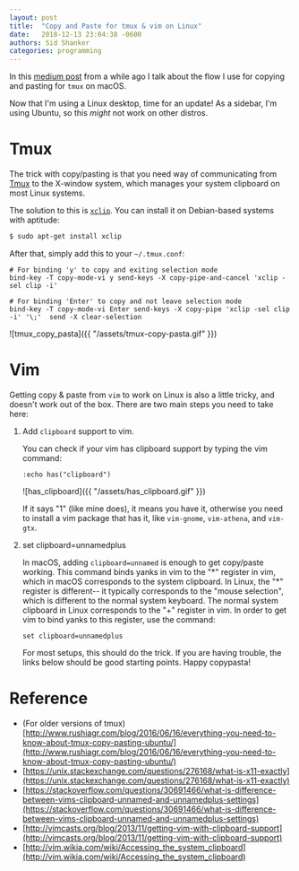 ```yaml
---
layout: post
title:  "Copy and Paste for tmux & vim on Linux"
date:   2018-12-13 23:04:38 -0600
authors: Sid Shanker
categories: programming 
---
```


In this [medium post](https://medium.com/@squidarth/a-better-copy-paste-flow-for-tmux-on-macos-5284f82571a2) from a while ago I talk about the flow
I use for copying and pasting for `tmux` on macOS.

Now that I'm using a Linux desktop, time for an update! As a sidebar, I'm using Ubuntu, so this *might* not work
on other distros.

# Tmux

The trick with copy/pasting is that you need way of communicating
from [Tmux](https://github.com/tmux/tmux/wiki) to the X-window system,
which manages your system clipboard on most Linux systems.

The solution to this is [`xclip`](https://github.com/astrand/xclip).
You can install it on Debian-based systems with aptitude:

```bash
$ sudo apt-get install xclip
```

After that, simply add this to your `~/.tmux.conf`:

```
# For binding 'y' to copy and exiting selection mode
bind-key -T copy-mode-vi y send-keys -X copy-pipe-and-cancel 'xclip -sel clip -i'

# For binding 'Enter' to copy and not leave selection mode
bind-key -T copy-mode-vi Enter send-keys -X copy-pipe 'xclip -sel clip -i' '\;'  send -X clear-selection
```

![tmux_copy_pasta]({{ "/assets/tmux-copy-pasta.gif"  }})

# Vim

Getting copy & paste from `vim` to work on Linux is also a little tricky, and doesn't work
out of the box. There are two main steps you need to take here:

1. Add `clipboard` support to vim.

    You can check if your vim has clipboard support by
    typing the vim command:

    ```
    :echo has("clipboard")
    ```

    ![has_clipboard]({{ "/assets/has_clipboard.gif"  }})

    If it says "1" (like mine does), it means you have it, otherwise
    you need to install a vim package that has it, like `vim-gnome`,
    `vim-athena`, and `vim-gtx`.


2. set clipboard=unnamedplus

    In macOS, adding `clipboard=unnamed` is enough to get copy/paste working.
    This command binds yanks in vim to the "\*" register in vim, which in macOS
    corresponds to the system clipboard. In Linux, the "\*" register is different--
    it typically corresponds to the "mouse selection", which is different to the
    normal system keyboard. The normal system clipboard in Linux corresponds to
    the "+" register in vim. In order to get vim to bind yanks to this register,
    use the command:

    ```
    set clipboard=unnamedplus
    ```

    For most setups, this should do the trick. If you are having trouble, the links
    below should be good starting points. Happy copypasta!

# Reference

* (For older versions of tmux) [http://www.rushiagr.com/blog/2016/06/16/everything-you-need-to-know-about-tmux-copy-pasting-ubuntu/](http://www.rushiagr.com/blog/2016/06/16/everything-you-need-to-know-about-tmux-copy-pasting-ubuntu/)
* [https://unix.stackexchange.com/questions/276168/what-is-x11-exactly](https://unix.stackexchange.com/questions/276168/what-is-x11-exactly)
* [https://stackoverflow.com/questions/30691466/what-is-difference-between-vims-clipboard-unnamed-and-unnamedplus-settings](https://stackoverflow.com/questions/30691466/what-is-difference-between-vims-clipboard-unnamed-and-unnamedplus-settings)
* [http://vimcasts.org/blog/2013/11/getting-vim-with-clipboard-support](http://vimcasts.org/blog/2013/11/getting-vim-with-clipboard-support)
* [http://vim.wikia.com/wiki/Accessing_the_system_clipboard](http://vim.wikia.com/wiki/Accessing_the_system_clipboard)
